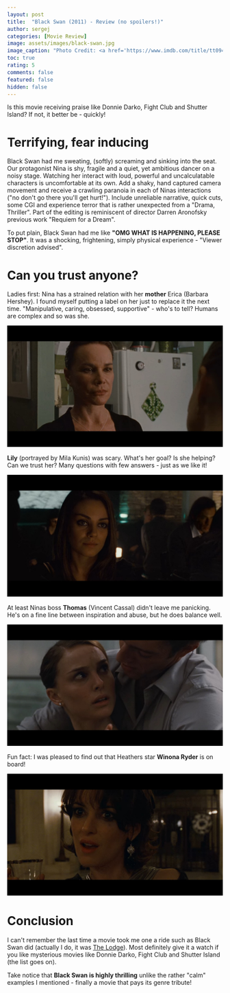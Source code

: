 ```yaml
---
layout: post
title:  "Black Swan (2011) - Review (no spoilers!)"
author: sergej
categories: [Movie Review]
image: assets/images/black-swan.jpg
image_caption: "Photo Credit: <a href='https://www.imdb.com/title/tt0947798/mediaviewer/rm4002317312' target='_blank'>IMDb</a>"
toc: true
rating: 5
comments: false
featured: false
hidden: false
---
```


Is this movie receiving praise like Donnie Darko, Fight Club and Shutter Island?
If not, it better be - quickly!

# Terrifying, fear inducing
Black Swan had me sweating, (softly) screaming and sinking into the seat.
Our protagonist Nina is shy, fragile and a quiet, yet ambitious dancer on a noisy stage.
Watching her interact with loud, powerful and uncalculatable characters is uncomfortable at its own.
Add a shaky, hand captured camera movement and receive a crawling paranoia in each of Ninas interactions ("no don't go there you'll get hurt!").
Include unreliable narrative, quick cuts, some CGI and experience terror that is rather unexpected from a "Drama, Thriller".
Part of the editing is reminiscent of director Darren Aronofsky previous work "Requiem for a Dream". 

To put plain, Black Swan had me like **"OMG WHAT IS HAPPENING, PLEASE STOP"**.
It was a shocking, frightening, simply physical experience - "Viewer discretion advised".

# Can you trust anyone?
Ladies first:
Nina has a strained relation with her **mother** Erica (Barbara Hershey).
I found myself putting a label on her just to replace it the next time.
"Manipulative, caring, obsessed, supportive" - who's to tell?
Humans are complex and so was she.

![Black Swan Barbara Hershey as mother Erica Sayers](/assets/images/black-swan-mother.jpg)

**Lily** (portrayed by Mila Kunis) was scary.
What's her goal?
Is she helping?
Can we trust her?
Many questions with few answers - just as we like it!

![Black Swan Mila Kunis as Lily](/assets/images/black-swan-lily.jpg)

At least Ninas boss **Thomas** (Vincent Cassal) didn't leave me panicking.
He's on a fine line between inspiration and abuse, but he does balance well.

![Black Swan Vincent Cassal as Thomas Leroy](/assets/images/black-swan-thomas.jpg)

Fun fact: I was pleased to find out that Heathers star **Winona Ryder** is on board!

![Black Swan Vincent Cassal as Thomas Leroy](/assets/images/black-swan-winona-ryder.jpg)

# Conclusion
I can't remember the last time a movie took me one a ride such as Black Swan did (actually I do, it was [The Lodge](/blog/the-lodge-review/)).
Most definitely give it a watch if you like mysterious movies like Donnie Darko, Fight Club and Shutter Island (the list goes on).

Take notice that **Black Swan is highly thrilling** unlike the rather "calm" examples I mentioned - 
finally a movie that pays its genre tribute!